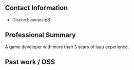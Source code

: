 ## Contact Information
- Discord: awrjosip8


## Professional Summary
A game developer with more than 3 years of luau experience.


## Past work / OSS
